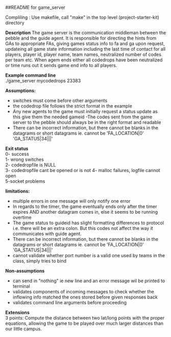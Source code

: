 ##README for game_server

Compliling : Use makefile, call "make" in the top level (project-starter-kit) directory 

**Description**
The game server is the communication middleman between the pebble and the guide agent. It is responsible for directing the hints from GAs to appropriate FAs, giving games status info to fa and ga upon request, updateing all game state information including the last time of contact for all players, player id, player name, team names, neutralized number of codes per team etc. When agem ends either all codedrops have been neutralized or time runs out it sends game end info to all players.

**Example command line**  
./game_server mycodedrops 23383

**Assumptions:**
- switches must come before other arguments  
- the codedrop file follows the strict format in the example
- Any new agents to the game must initially request a status update as this give them the needed gameid
-The codes sent from the game server to the pebble should always be in the right format and readable
- There can be incorrect information, but there cannot be blanks in the datagrams or short datagrams ie. cannot be 'FA_LOCATION|0' 'GA_STATUS|34|||'

**Exit status**  
0- success  
1- wrong switches  
2- codedropfile is NULL  
3- codedropfile cant be opened or is not 
4- malloc failures, logfile cannot open  
5-socket problems

**limitations:** 
- multiple errors in one message will only notify one error
- In regards to the timer, the game eventually ends only after the timer expires AND another datagram comes in, else it seems to be running overtime
- The game status to guideid has slight formatting differences to protocol i.e. there will be an extra colon. But this codes not affect the way it communicates with guide agent.
- There can be incorrect information, but there cannot be blanks in the datagrams or short datagrams ie. cannot be 'FA_LOCATION|0' 'GA_STATUS|34|||'
- cannot validate whether port number is a valid one used by teams in the class, simply tries to bind

**Non-assumptions**
- can send in "nothing" ie new line and an error message wil be printed to terminal
- validates components of incoming messages to check whether the inflowing info matched the ones stored before given responses back
- validates command line arguments before proceeding


**Extensions**  
3 points: Compute the distance between two lat/long points with the proper equations, allowing the game to be played over much larger distances than our little campus.
